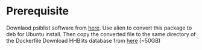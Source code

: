 # Prerequisite 

Downlaod psiblist software from [here](https://ftp.ncbi.nlm.nih.gov/blast/executables/blast+/2.7.1/ncbi-blast-2.7.1+-1.x86_64.rpm). Use alien to convert this package to deb for Ubuntu install. Then copy the converted file to the same directory of the Dockerfile
Download HHBlits database from [here](http://wwwuser.gwdg.de/~compbiol/uniclust/2020_06/) (~50GB)
